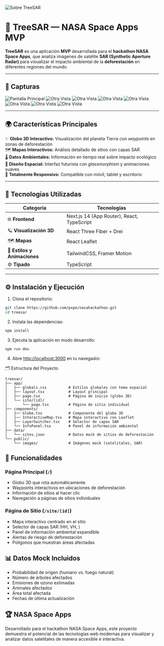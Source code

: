 ![Sobre TreeSAR](assets/banner.png)

# 🌲 TreeSAR — NASA Space Apps MVP



**TreeSAR** es una aplicación **MVP** desarrollada para el **hackathon NASA Space Apps**, que analiza imágenes de satélite **SAR (Synthetic Aperture Radar)** para visualizar el impacto ambiental de la **deforestación** en diferentes regiones del mundo.

---

## 📸 Capturas

![Pantalla Principal](assets/globe.jpg)
![Otra Vista](assets/focus.jpg)
![Otra Vista](assets/focussatellite.jpg)
![Otra Vista](assets/map_study.jpg)
![Otra Vista](assets/map_environment_impact.jpg)
![Otra Vista](assets/layer_selector.jpg)
![Otra Vista](assets/show_sarPolarizations.jpg)
![Otra Vista](assets/sar_regions.jpg)

---

## 🌍 Características Principales

✨ **Globo 3D Interactivo:** Visualización del planeta Tierra con *waypoints* en zonas de deforestación  
🗺️ **Mapas Interactivos:** Análisis detallado de sitios con capas SAR  
🌡️ **Datos Ambientales:** Información en tiempo real sobre impacto ecológico  
🚀 **Diseño Espacial:** Interfaz futurista con *glassmorphism* y animaciones suaves  
📱 **Totalmente Responsivo:** Compatible con móvil, tablet y escritorio  

---

## 🧠 Tecnologías Utilizadas

| Categoría | Tecnologías |
|------------|-------------|
| 🌐 **Frontend** | Next.js 14 (App Router), React, TypeScript |
| 🪐 **Visualización 3D** | React Three Fiber + Drei |
| 🗺️ **Mapas** | React Leaflet |
| 🎨 **Estilos y Animaciones** | TailwindCSS, Framer Motion |
| ⚙️ **Tipado** | TypeScript |

---

## ⚙️ Instalación y Ejecución

1. Clona el repositorio:
```bash
git clone https://github.com/pxpe/nasahackathon.git
cd treesar
```

2. Instala las dependencias:
```bash
npm install
```

3. Ejecuta la aplicación en modo desarrollo:
```bash
npm run dev
```

4. Abre [http://localhost:3000](http://localhost:3000) en tu navegador.

🗂️ Estructura del Proyecto
```
treesar/
├── app/
│   ├── globals.css          # Estilos globales con tema espacial
│   ├── layout.tsx           # Layout principal
│   ├── page.tsx             # Página de inicio (globo 3D)
│   └── site/[id]/
│       └── page.tsx         # Página de sitio individual
├── components/
│   ├── Globe.tsx            # Componente del globo 3D
│   ├── InteractiveMap.tsx   # Mapa interactivo con Leaflet
│   ├── LayerSwitcher.tsx    # Selector de capas SAR
│   └── InfoPanel.tsx        # Panel de información ambiental
├── data/
│   └── sites.json           # Datos mock de sitios de deforestación
└── public/
    └── images/              # Imágenes mock (satelitales, SAR)
```

## 🔧 Funcionalidades

### Página Principal (`/`)
- Globo 3D que rota automáticamente
- Waypoints interactivos en ubicaciones de deforestación
- Información de sitios al hacer clic
- Navegación a páginas de sitios individuales

### Página de Sitio (`/site/[id]`)
- Mapa interactivo centrado en el sitio
- Selector de capas SAR (HH, VH, )
- Panel de información ambiental expandible
- Alertas de riesgo de deforestación
- Polígonos que muestran áreas afectadas

## 📊 Datos Mock Incluidos

- Probabilidad de origen (humano vs. fuego natural)
- Número de árboles afectados
- Emisiones de ozono estimadas
- Animales afectados
- Área total afectada
- Fechas de última actualización

## 🏆 NASA Space Apps

Desarrollado para el hackathon NASA Space Apps, este proyecto demuestra el potencial de las tecnologías web modernas para visualizar y analizar datos satelitales de manera accesible e interactiva.

